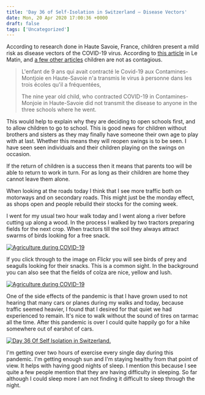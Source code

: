 ```yaml
---
title: 'Day 36 of Self-Isolation in Switzerland – Disease Vectors'
date: Mon, 20 Apr 2020 17:00:36 +0000
draft: false
tags: ['Uncategorized']
---
```


According to research done in Haute Savoie, France, children present a mild risk as disease vectors of the COVID-19 virus. According to [this article](https://www.lematin.ch/monde/enfants-seraient-vecteurs-coronavirus/story/16469576) in Le Matin, and [a few other articles](https://news.google.com/stories/CAAqOQgKIjNDQklTSURvSmMzUnZjbmt0TXpZd1NoTUtFUWlwd1p2Q2xvQU1FVzd3bkFoVWlNOXNLQUFQAQ?hl=fr&gl=CH&ceid=CH%3Afr) children are not as contagious.

> L'enfant de 9 ans qui avait contracté le Covid-19 aux Contamines-Montjoie en Haute-Savoie n'a transmis le virus à personne dans les trois écoles qu'il a fréquentées,
> 
> The nine year old child, who contracted COVID-19 in Contamines-Monjoie in Haute-Savoie did not transmit the disease to anyone in the three schools where he went.

This would help to explain why they are deciding to open schools first, and to allow children to go to school. This is good news for children without brothers and sisters as they may finally have someone their own age to play with at last. Whether this means they will reopen swings is to be seen. I have seen seen individuals and their children playing on the swings on occasion.

If the return of children is a success then it means that parents too will be able to return to work in turn. For as long as their children are home they cannot leave them alone.

When looking at the roads today I think that I see more traffic both on motorways and on secondary roads. This might just be the monday effect, as shops open and people rebuild their stocks for the coming week.

I went for my usual two hour walk today and I went along a river before cutting up along a wood. In the process I walked by two tractors preparing fields for the next crop. When tractors till the soil they always attract swarms of birds looking for a free snack.

[![Agriculture during COVID-19](https://live.staticflickr.com/65535/49798550662_88d82c0bcc_c.jpg)](https://www.flickr.com/photos/mainvision/49798550662/in/datetaken/ "Agriculture during COVID-19")  

If you click through to the image on Flickr you will see birds of prey and seagulls looking for their snacks. This is a common sight. In the background you can also see that the fields of colza are nice, yellow and lush.

[![Agriculture during COVID-19](https://live.staticflickr.com/65535/49798244871_667a88db8c_c.jpg)](https://www.flickr.com/photos/mainvision/49798244871/in/datetaken/ "Agriculture during COVID-19")  

One of the side effects of the pandemic is that I have grown used to not hearing that many cars or planes during my walks and today, because traffic seemed heavier, I found that I desired for that quiet we had experienced to remain. It's nice to walk without the sound of tires on tarmac all the time. After this pandemic is over I could quite happily go for a hike somewhere out of earshot of cars.

[![Day 36 Of Self Isolation in Switzerland.](https://live.staticflickr.com/65535/49797616963_4563afb184_c.jpg)](https://www.flickr.com/photos/mainvision/49797616963/in/datetaken/ "Day 36 Of Self Isolation in Switzerland.")  

I'm getting over two hours of exercise every single day during this pandemic. I'm getting enough sun and I'm staying healthy from that point of view. It helps with having good nights of sleep. I mention this because I see quite a few people mention that they are having difficulty in sleeping. So far although I could sleep more I am not finding it difficult to sleep through the night.